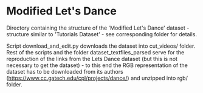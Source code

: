 # Modified Let's Dance

Directory containing the structure of the 'Modified Let's Dance' dataset - structure similar to 'Tutorials Dataset' - see corresponding folder for details.

Script download_and_edit.py downloads the dataset into cut_videos/ folder. Rest of the scripts and the folder dataset_textfiles_parsed serve for the reproduction of the links from the Lets Dance dataset (but this is not necessary to get the dataset) - to this end the RGB representation of the dataset has to be downloaded from its authors (https://www.cc.gatech.edu/cpl/projects/dance/) and unzipped into rgb/ folder.

